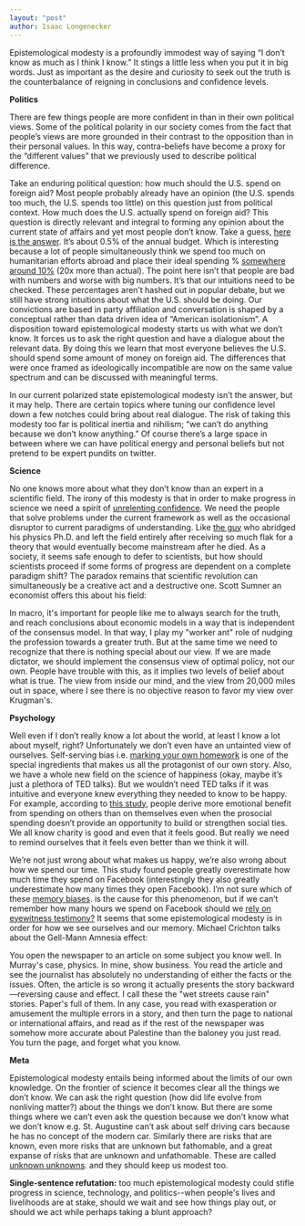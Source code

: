 ```yaml
---
layout: "post"
author: Isaac Longenecker
---
```

Epistemological modesty is a profoundly immodest way of saying “I don’t know as much as I think I know.” It stings a little less when you put it in big words. Just as important as the desire and curiosity to seek out the truth is the counterbalance of reigning in conclusions and confidence levels.

**Politics**

There are few things people are more confident in than in their own political views. Some of the political polarity in our society comes from the fact that people’s views are more grounded in their contrast to the opposition than in their personal values. In this way, contra-beliefs have become a proxy for the “different values” that we previously used to describe political difference.

Take an enduring political question: how much should the U.S. spend on foreign aid? Most people probably already have an opinion (the U.S. spends too much, the U.S. spends too little) on this question just from political context. How much does the U.S. actually spend on foreign aid? This question is directly relevant and integral to forming any opinion about the current state of affairs and yet most people don’t know. Take a guess, [here is the answer]("https://usafacts.org/data/topics/government-finances/spending/"). It’s about 0.5% of the annual budget. Which is interesting because a lot of people simultaneously think we spend too much on humanitarian efforts abroad and place their ideal spending % [somewhere around 10%](https://www.brookings.edu/opinions/what-every-american-should-know-about-u-s-foreign-aid/) (20x more than actual). The point here isn’t that people are bad with numbers and worse with big numbers. It’s that our intuitions need to be checked. These percentages aren’t hashed out in popular debate, but we still have strong intuitions about what the U.S. should be doing. Our convictions are based in party affiliation and conversation is shaped by a conceptual rather than data driven idea of “American isolationism”. A disposition toward epistemological modesty starts us with what we don’t know. It forces us to ask the right question and have a dialogue about the relevant data. By doing this we learn that most everyone believes the U.S. should spend some amount of money on foreign aid. The differences that were once framed as  ideologically incompatible are now on the same value spectrum and can be discussed with meaningful terms.

In our current polarized state epistemological modesty isn’t the answer, but it may help. There are certain topics where tuning our confidence level down a few notches could bring about real dialogue. The risk of taking this modesty too far is political inertia and nihilism; “we can’t do anything because we don’t know anything.” Of course there’s a large space in between where we can have political energy and personal beliefs but not pretend to be expert pundits on twitter.

**Science**

No one knows more about what they don’t know than an expert in a scientific field. The irony of this modesty is that in order to make progress in science we need a spirit of [unrelenting confidence](https://time.com/3517011/thomas-edison/). We need the people that solve problems under the current framework as well as the occasional disruptor to current paradigms of understanding. Like [the guy](https://www.scientificamerican.com/article/hugh-everett-biography/) who abridged his physics Ph.D. and left the field entirely after receiving so much flak for a theory that would eventually become mainstream after he died. As a society, it seems safe enough to defer to scientists, but how should scientists proceed if some forms of progress are dependent on a complete paradigm shift? The paradox remains that scientific revolution can simultaneously be a creative act and a destructive one. Scott Sumner an economist offers this about his field:

In macro, it's important for people like me to always search for the truth, and reach conclusions about economic models in a way that is independent of the consensus model. In that way, I play my "worker ant" role of nudging the profession towards a greater truth. But at the same time we need to recognize that there is nothing special about our view. If we are made dictator, we should implement the consensus view of optimal policy, not our own. People have trouble with this, as it implies two levels of belief about what is true. The view from inside our mind, and the view from 20,000 miles out in space, where I see there is no objective reason to favor my view over Krugman's.

**Psychology**

Well even if I don’t really know a lot about the world, at least I know a lot about myself, right? Unfortunately we don’t even have an untainted view of ourselves. Self-serving bias i.e. [marking your own homework](https://en.wikipedia.org/wiki/Marking_your_own_homework) is one of the special ingredients that makes us all the protagonist of our own story. Also, we have a whole new field on the science of happiness (okay, maybe it’s just a plethora of TED talks). But we wouldn’t need TED talks if it was intuitive and everyone knew everything they needed to know to be happy. For example, according to [this study](https://www.apa.org/pubs/journals/releases/psp-104-4-635.pdf), people derive more emotional benefit from spending on others than on themselves even when the prosocial spending doesn’t provide an opportunity to build or strengthen social ties. We all know charity is good and even that it feels good. But really we need to remind ourselves that it feels even better than we think it will.

We’re not just wrong about what makes us happy, we’re also wrong about how we spend our time. This study found people greatly overestimate how much time they spend on Facebook (interestingly they also greatly underestimate how many times they open Facebook). I’m not sure which of these [memory biases](https://en.wikipedia.org/wiki/List_of_memory_biases#:~:text=In%20psychology%20and%20cognitive%20science,content%20of%20a%20reported%20memory). is the cause for this phenomenon, but if we can’t remember how many hours we spend on Facebook should we [rely on eyewitness testimony?](https://www.researchgate.net/publication/327108738_Eyewitness_testimony_and_memory_biases) It seems that some epistemological modesty is in order for how we see ourselves and our memory. Michael Crichton talks about the Gell-Mann Amnesia effect:

You open the newspaper to an article on some subject you know well. In Murray's case, physics. In mine, show business. You read the article and see the journalist has absolutely no understanding of either the facts or the issues. Often, the article is so wrong it actually presents the story backward—reversing cause and effect. I call these the "wet streets cause rain" stories. Paper's full of them. In any case, you read with exasperation or amusement the multiple errors in a story, and then turn the page to national or international affairs, and read as if the rest of the newspaper was somehow more accurate about Palestine than the baloney you just read. You turn the page, and forget what you know.

**Meta**

Epistemological modesty entails being informed about the limits of our own knowledge. On the frontier of science it becomes clear all the things we don’t know. We can ask the right question (how did life evolve from nonliving matter?) about the things we don’t know. But there are some things where we can’t even ask the question because we don’t know what we don’t know e.g. St. Augustine can’t ask about self driving cars because he has no concept of the modern car. Similarly there are risks that are known, even more risks that are unknown but fathomable, and a great expanse of risks that are unknown and unfathomable. These are called [unknown unknowns](https://en.wikipedia.org/wiki/There_are_known_knowns#:~:text=Unknown%20unknowns%20%28unexpected%20or%20unforeseeable%20conditions%29%2C%20which%20pose,unknowns%20result%20from%20recognized%20but%20poorly%20understood%20phenomena). and they should keep us modest too.

**Single-sentence refutation:** too much epistemological modesty could stifle progress in science, technology, and politics--when people's lives and livelihoods are at stake, should we wait and see how things play out, or should we act while perhaps taking a blunt approach? 
